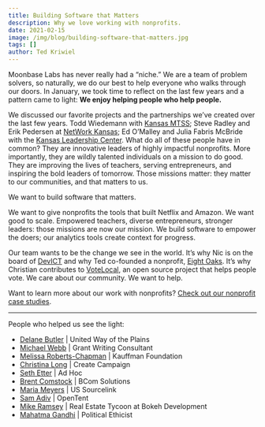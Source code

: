 ```yaml
---
title: Building Software that Matters
description: Why we love working with nonprofits.
date: 2021-02-15
image: /img/blog/building-software-that-matters.jpg
tags: []
author: Ted Kriwiel
---
```


Moonbase Labs has never really had a “niche.” We are a team of  problem solvers, so naturally, we do our best to help everyone who walks through our doors. In January, we took time to reflect on the last few years and a pattern came to light: **We enjoy helping people who help people.**

We discussed our favorite projects and the partnerships we’ve created over the last few years. Todd Wiedemann with [Kansas MTSS](/missions/kerii/); Steve Radley and Erik Pedersen at [NetWork Kansas](/missions/venturedash/); Ed O’Malley and Julia Fabris McBride with the [Kansas Leadership Center](/missions/kansas-beats-the-virus/). What do all of these people have in common? They are innovative leaders of highly impactful nonprofits. More importantly, they are wildly talented individuals on a mission to do good. They are improving the lives of teachers, serving entrepreneurs, and inspiring the bold leaders of tomorrow. Those missions matter: they matter to our communities, and that matters to us.

We want to build software that matters.


We want to give nonprofits the tools that built Netflix and Amazon. We want good to scale. Empowered teachers, diverse entrepreneurs, stronger leaders: those missions are now our mission. We build software to empower the doers; our analytics tools create context for progress.

Our team wants to be the change we see in the world. It’s why Nic is on the board of [DevICT](https://devict.org) and why Ted co-founded a nonprofit, [Eight Oaks](https://www.8oaks.org). It’s why Christian contributes to [VoteLocal](https://votelocalks.org), an open source project that helps people vote. We care about our community. We want to help.

Want to learn more about our work with nonprofits? [Check out our nonprofit case studies](/nonprofits).

<hr>

People who helped us see the light:

 * [Delane Butler](https://www.linkedin.com/in/delane-butler-231a78112/) | United Way of the Plains
 * [Michael Webb](https://www.linkedin.com/in/michael-webb-35240416/) | Grant Writing Consultant
 * [Melissa Roberts-Chapman](https://www.linkedin.com/in/melissarobertskc/) | Kauffman Foundation
 * [Christina Long](https://www.linkedin.com/in/christina-long-05221555/) | Create Campaign
 * [Seth Etter](https://www.linkedin.com/in/sethetter/) | Ad Hoc
 * [Brent Comstock](https://www.linkedin.com/in/brentcomstock/) | BCom Solutions
 * [Maria Meyers](https://www.linkedin.com/in/meyersmaria/) | US Sourcelink
 * [Sam Adiv](https://www.linkedin.com/in/samueladiv/) | OpenTent
 * [Mike Ramsey](https://www.linkedin.com/in/michael-ramsey-4bbb2a31/) | Real Estate Tycoon at Bokeh Development
 * [Mahatma Gandhi](https://en.wikipedia.org/wiki/Mahatma_Gandhi) | Political Ethicist
